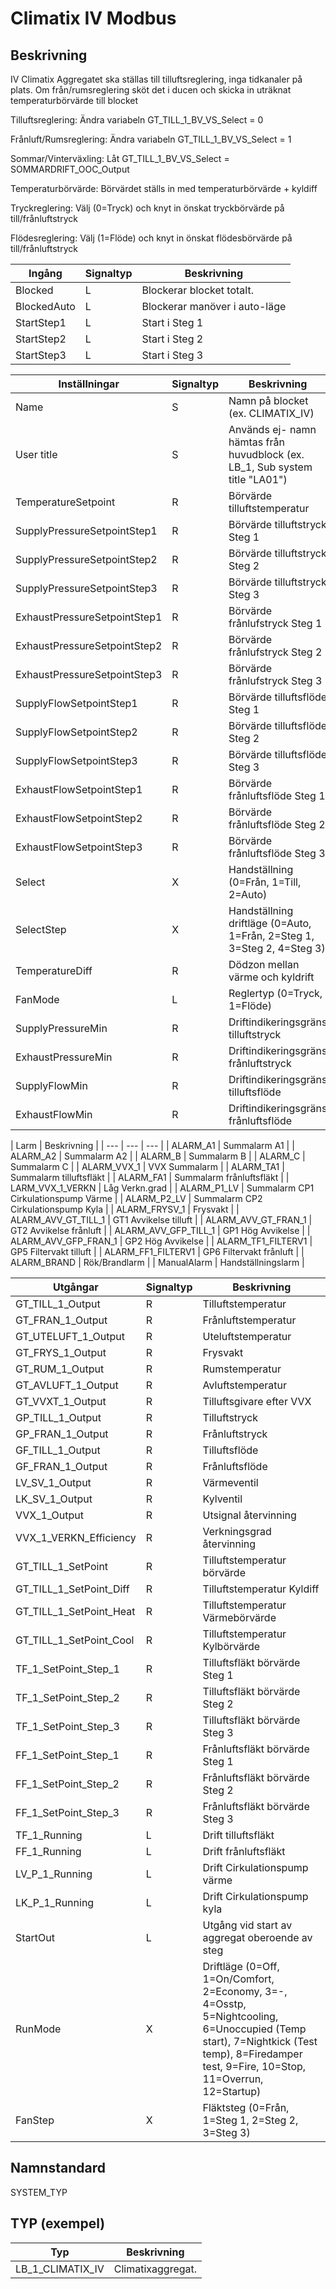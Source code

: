 # Climatix IV Modbus

## Beskrivning

IV Climatix Aggregatet ska ställas till tilluftsreglering, inga tidkanaler på plats. Om från/rumsreglering sköt det i ducen och skicka in uträknat temperaturbörvärde till blocket

Tilluftsreglering: Ändra variabeln GT_TILL_1_BV_VS_Select = 0

Frånluft/Rumsreglering: Ändra variabeln GT_TILL_1_BV_VS_Select = 1

Sommar/Vinterväxling:  Låt GT_TILL_1_BV_VS_Select = SOMMARDRIFT_OOC_Output

Temperaturbörvärde: Börvärdet ställs in med temperaturbörvärde + kyldiff

Tryckreglering: Välj (0=Tryck) och knyt in önskat tryckbörvärde på till/frånluftstryck

Flödesreglering:  Välj (1=Flöde) och knyt in önskat flödesbörvärde på till/frånluftstryck

| Ingång | Signaltyp | Beskrivning|
| --- | --- | --- |
| Blocked | L | Blockerar blocket totalt. |
| BlockedAuto | L | Blockerar manöver i auto-läge |  
| StartStep1 | L | Start i Steg 1 |
| StartStep2 | L | Start i Steg 2 |
| StartStep3 | L | Start i Steg 3 |


| Inställningar | Signaltyp | Beskrivning |
| --- | --- | --- |
| Name | S | Namn på blocket (ex. CLIMATIX_IV) |
| User title | S | Används ej- namn hämtas från huvudblock (ex. LB_1, Sub system title "LA01") |
| TemperatureSetpoint | R | Börvärde tilluftstemperatur |
| SupplyPressureSetpointStep1 | R | Börvärde tilluftstryck Steg 1 |
| SupplyPressureSetpointStep2 | R | Börvärde tilluftstryck Steg 2 |
| SupplyPressureSetpointStep3 | R | Börvärde tilluftstryck Steg 3 |
| ExhaustPressureSetpointStep1 | R | Börvärde frånlufstryck Steg 1 |
| ExhaustPressureSetpointStep2 | R | Börvärde frånlufstryck Steg 2 |
| ExhaustPressureSetpointStep3 | R | Börvärde frånlufstryck Steg 3 |
| SupplyFlowSetpointStep1 | R | Börvärde tilluftsflöde Steg 1 |
| SupplyFlowSetpointStep2 | R | Börvärde tilluftsflöde Steg 2 |
| SupplyFlowSetpointStep3 | R | Börvärde tilluftsflöde Steg 3 |
| ExhaustFlowSetpointStep1 | R | Börvärde frånluftsflöde Steg 1 |
| ExhaustFlowSetpointStep2 | R | Börvärde frånluftsflöde Steg 2 |
| ExhaustFlowSetpointStep3 | R | Börvärde frånluftsflöde Steg 3 |
| Select | X | Handställning (0=Från, 1=Till, 2=Auto) |
| SelectStep | X | Handställning driftläge (0=Auto, 1=Från, 2=Steg 1, 3=Steg 2, 4=Steg 3) |
| TemperatureDiff | R | Dödzon mellan värme och kyldrift |
| FanMode | L | Reglertyp (0=Tryck, 1=Flöde) |
| SupplyPressureMin | R | Driftindikeringsgräns tilluftstryck |
| ExhaustPressureMin | R | Driftindikeringsgräns frånluftstryck |
| SupplyFlowMin | R | Driftindikeringsgräns tilluftsflöde |
| ExhaustFlowMin | R | Driftindikeringsgräns frånluftsflöde |


| Larm | Beskrivning |
| --- | --- | --- |
| ALARM_A1 | Summalarm A1 |
| ALARM_A2 | Summalarm A2 |
| ALARM_B | Summalarm B |
| ALARM_C | Summalarm C |
| ALARM_VVX_1 | VVX Summalarm |
| ALARM_TA1 | Summalarm tilluftsfläkt  |
| ALARM_FA1 | Summalarm frånluftsfläkt |
| LARM_VVX_1_VERKN | Låg Verkn.grad |
| ALARM_P1_LV | Summalarm CP1 Cirkulationspump Värme |
| ALARM_P2_LV | Summalarm CP2 Cirkulationspump Kyla |
| ALARM_FRYSV_1 | Frysvakt |
| ALARM_AVV_GT_TILL_1 | GT1 Avvikelse tilluft |
| ALARM_AVV_GT_FRAN_1 | GT2 Avvikelse frånluft |
| ALARM_AVV_GFP_TILL_1 | GP1 Hög Avvikelse |
| ALARM_AVV_GFP_FRAN_1 | GP2 Hög Avvikelse |
| ALARM_TF1_FILTERV1 | GP5 Filtervakt tilluft |
| ALARM_FF1_FILTERV1 | GP6 Filtervakt frånluft |
| ALARM_BRAND | Rök/Brandlarm |
| ManualAlarm | Handställningslarm |


| Utgångar | Signaltyp | Beskrivning |
| --- | --- | --- |
| GT_TILL_1_Output | R | Tilluftstemperatur |
| GT_FRAN_1_Output | R | Frånluftstemperatur |
| GT_UTELUFT_1_Output | R | Uteluftstemperatur |
| GT_FRYS_1_Output | R | Frysvakt |
| GT_RUM_1_Output | R | Rumstemperatur |
| GT_AVLUFT_1_Output | R | Avluftstemperatur |
| GT_VVXT_1_Output | R | Tilluftsgivare efter VVX |
| GP_TILL_1_Output | R | Tilluftstryck |
| GP_FRAN_1_Output | R | Frånluftstryck |
| GF_TILL_1_Output | R | Tilluftsflöde |
| GF_FRAN_1_Output | R | Frånluftsflöde |
| LV_SV_1_Output | R | Värmeventil |
| LK_SV_1_Output | R | Kylventil |
| VVX_1_Output | R | Utsignal återvinning |
| VVX_1_VERKN_Efficiency | R | Verkningsgrad återvinning |
| GT_TILL_1_SetPoint | R | Tilluftstemperatur börvärde |
| GT_TILL_1_SetPoint_Diff | R | Tilluftstemperatur Kyldiff |
| GT_TILL_1_SetPoint_Heat | R | Tilluftstemperatur Värmebörvärde |
| GT_TILL_1_SetPoint_Cool | R | Tilluftstemperatur Kylbörvärde |
| TF_1_SetPoint_Step_1 | R | Tilluftsfläkt börvärde Steg 1 |
| TF_1_SetPoint_Step_2 | R | Tilluftsfläkt börvärde Steg 2 |
| TF_1_SetPoint_Step_3 | R | Tilluftsfläkt börvärde Steg 3 |
| FF_1_SetPoint_Step_1 | R | Frånluftsfläkt börvärde Steg 1 |
| FF_1_SetPoint_Step_2 | R | Frånluftsfläkt börvärde Steg 2 |
| FF_1_SetPoint_Step_3 | R | Frånluftsfläkt börvärde Steg 3 |
| TF_1_Running | L | Drift tilluftsfläkt |
| FF_1_Running | L | Drift frånluftsfläkt |
| LV_P_1_Running | L | Drift Cirkulationspump värme |
| LK_P_1_Running | L | Drift Cirkulationspump kyla |
| StartOut | L | Utgång vid start av aggregat oberoende av steg  |
| RunMode | X | Driftläge (0=Off, 1=On/Comfort, 2=Economy, 3=-, 4=Osstp, 5=Nightcooling, 6=Unoccupied (Temp start), 7=Nightkick (Test temp), 8=Firedamper test, 9=Fire, 10=Stop, 11=Overrun, 12=Startup) |
| FanStep | X | Fläktsteg (0=Från, 1=Steg 1, 2=Steg 2, 3=Steg 3) |

## Namnstandard

SYSTEM_TYP

## TYP (exempel)

| Typ | Beskrivning |
| --- | --- |
| LB_1_CLIMATIX_IV | Climatixaggregat. |
